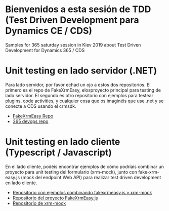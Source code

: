 Bienvenidos a esta sesión de TDD (Test Driven Development para Dynamics CE / CDS)
===============================================================================

Samples for 365 saturday session in Kiev 2019 about Test Driven Development for Dynamics 365 / CDS


Unit testing en lado servidor (.NET)
============================================

Para lado servidor, por favor echad un ojo a estos dos repositorios. El primero es el repo de FakeXrmEasy, elosproyecto principal para testing de lado servidor. El segundo es otro repositorio con ejemplos para testear 
plugins, code activities, y cualquier cosa que os imaginéis que use .net y se conecte a CDS usando el crmsdk.

- [FakeXrmEasy Repo](https://github.com/jordimontana82/fake-xrm-easy)
- [365 devops repo](https://github.com/DynamicsValue/365saturday)


Unit testing en lado cliente (Typescript / Javascript)
=========================================================

En el lado cliente, podéis encontrar ejemplos de cómo podríais combinar un proyecto para unit testing del formulario (xrm-mock), junto con fake-xrm-easy.js (mock del endpoint Web API) para realizar test driven development en lado cliente.

- [Repositorio con ejemplos combinando fakexrmeasy.js y xrm-mock](https://github.com/jordimontana82/fake-xrm-easy-js-samples)
- [Repositorio del proyecto FakeXrmEasy.js](https://github.com/jordimontana82/fake-xrm-easy-js)
- [Repositorio de xrm-mock](https://github.com/camelCaseDave/xrm-mock)

